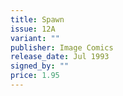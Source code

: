 ```yaml
---
title: Spawn
issue: 12A
variant: ""
publisher: Image Comics
release_date: Jul 1993
signed_by: ""
price: 1.95
---
```

